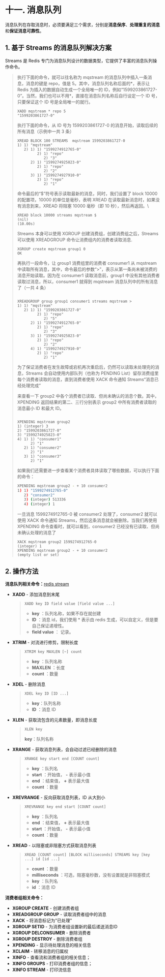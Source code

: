 # 十一. 消息队列

消息队列在存取消息时，必须要满足三个需求，分别是**消息保序**、**处理重复的消息**和**保证消息可靠性**。

## 1. 基于 Streams 的消息队列解决方案

Streams 是 Redis 专门为消息队列设计的数据类型，它提供了丰富的消息队列操作命令。

> 执行下面的命令，就可以往名称为 mqstream 的消息队列中插入一条消息，消息的键是 repo，值是 5。其中，消息队列名称后面的*，表示让 Redis 为插入的数据自动生成一个全局唯一的 ID，例如“1599203861727-0”。当然，我们也可以不用*，直接在消息队列名称后自行设定一个 ID 号，只要保证这个 ID 号是全局唯一的就行。
>
> ```shell
> XADD mqstream * repo 5
> "1599203861727-0"
> ```
>
> 执行下面的命令，从 ID 号为 1599203861727-0 的消息开始，读取后续的所有消息（示例中一共 3 条）
>
> ```shell
> XREAD BLOCK 100 STREAMS  mqstream 1599203861727-0
> 1) 1) "mqstream"
>    2) 1) 1) "1599274912765-0"
>          2) 1) "repo"
>             2) "3"
>       2) 1) "1599274925823-0"
>          2) 1) "repo"
>             2) "2"
>       3) 1) "1599274927910-0"
>          2) 1) "repo"
>             2) "1"
> ```
>
> 命令最后的“$”符号表示读取最新的消息，同时，我们设置了 block 10000 的配置项，10000 的单位是毫秒，表明 XREAD 在读取最新消息时，如果没有消息到来，XREAD 将阻塞 10000 毫秒（即 10 秒），然后再返回。\
>
> ```shell
> XREAD block 10000 streams mqstream $
> (nil)
> (10.00s)
> ```
>
> Streams 本身可以使用 XGROUP 创建消费组，创建消费组之后，Streams 可以使用 XREADGROUP 命令让消费组内的消费者读取消息.
>
> ```shell
> XGROUP create mqstream group1 0
> OK
> ```
>
> 再执行一段命令，让 group1 消费组里的消费者 consumer1 从 mqstream 中读取所有消息，其中，命令最后的参数“>”，表示从第一条尚未被消费的消息开始读取。因为在 consumer1 读取消息前，group1 中没有其他消费者读取过消息，所以，consumer1 就得到 mqstream 消息队列中的所有消息了（一共 4 条）
>
> ```shell
> 
> XREADGROUP group group1 consumer1 streams mqstream >
> 1) 1) "mqstream"
>    2) 1) 1) "1599203861727-0"
>          2) 1) "repo"
>             2) "5"
>       2) 1) "1599274912765-0"
>          2) 1) "repo"
>             2) "3"
>       3) 1) "1599274925823-0"
>          2) 1) "repo"
>             2) "2"
>       4) 1) "1599274927910-0"
>          2) 1) "repo"
>             2) "1"
> ```
>
> 为了保证消费者在发生故障或宕机再次重启后，仍然可以读取未处理完的消息，Streams 会自动使用内部队列（也称为 PENDING List）留存消费组里每个消费者读取的消息，直到消费者使用 XACK 命令通知 Streams“消息已经处理完成”
>
> 来查看一下 group2 中各个消费者已读取、但尚未确认的消息个数。其中，XPENDING 返回结果的第二、三行分别表示 group2 中所有消费者读取的消息最小 ID 和最大 ID。
>
> ```shell
> 
> XPENDING mqstream group2
> 1) (integer) 3
> 2) "1599203861727-0"
> 3) "1599274925823-0"
> 4) 1) 1) "consumer1"
>       2) "1"
>    2) 1) "consumer2"
>       2) "1"
>    3) 1) "consumer3"
>       2) "1"
> ```
>
> 如果我们还需要进一步查看某个消费者具体读取了哪些数据，可以执行下面的命令：
>
> ````sh
> XPENDING mqstream group2 - + 10 consumer2
> 1) 1) "1599274912765-0"
>    2) "consumer2"
>    3) (integer) 513336
>    4) (integer) 1
> ````
>
> 一旦消息 1599274912765-0 被 consumer2 处理了，consumer2 就可以使用 XACK 命令通知 Streams，然后这条消息就会被删除。当我们再使用 XPENDING 命令查看时，就可以看到，consumer2 已经没有已读取、但尚未确认处理的消息了
>
> ```shell
> XACK mqstream group2 1599274912765-0
> (integer) 1
> XPENDING mqstream group2 - + 10 consumer2
> (empty list or set)
> ```
>

## 2. 操作方法

**消息队列相关命令：**[redis stream](https://www.runoob.com/redis/redis-stream.html)

- **XADD** - 添加消息到末尾

  > `XADD key ID field value [field value ...]` 
  >
  > - **key** ：队列名称，如果不存在就创建
  > - **ID** ：消息 id，我们使用 * 表示由 redis 生成，可以自定义，但是要自己保证递增性。
  > - **field value** ： 记录。

- **XTRIM** - 对流进行修剪，限制长度

  > `XTRIM key MAXLEN [~] count`
  >
  > - **key** ：队列名称
  > - **MAXLEN** ：长度
  > - **count** ：数量

- **XDEL** - 删除消息

  > `XDEL key ID [ID ...]`
  >
  > - **key**：队列名称
  > - **ID** ：消息 ID

- **XLEN** - 获取流包含的元素数量，即消息长度

  > `XLEN key`
  >
  > **key**：队列名称

- **XRANGE** - 获取消息列表，会自动过滤已经删除的消息

  > `XRANGE key start end [COUNT count]`
  >
  > - **key** ：队列名
  > - **start** ：开始值， **-** 表示最小值
  > - **end** ：结束值， **+** 表示最大值
  > - **count** ：数量

- **XREVRANGE** - 反向获取消息列表，ID 从大到小

  > `XREVRANGE key end start [COUNT count]`
  >
  > - **key** ：队列名
  > - **end** ：结束值， **+** 表示最大值
  > - **start** ：开始值， **-** 表示最小值
  > - **count** ：数量

- **XREAD** - 以阻塞或非阻塞方式获取消息列表

  > `XREAD [COUNT count] [BLOCK milliseconds] STREAMS key [key ...] id [id ...]`
  >
  > - **count** ：数量
  > - **milliseconds** ：可选，阻塞毫秒数，没有设置就是非阻塞模式
  > - **key** ：队列名
  > - **id** ：消息 ID

**消费者组相关命令：**

- **XGROUP CREATE** - 创建消费者组
- **XREADGROUP GROUP** - 读取消费者组中的消息
- **XACK** - 将消息标记为"已处理"
- **XGROUP SETID** - 为消费者组设置新的最后递送消息ID
- **XGROUP DELCONSUMER** - 删除消费者
- **XGROUP DESTROY** - 删除消费者组
- **XPENDING** - 显示待处理消息的相关信息
- **XCLAIM** - 转移消息的归属权
- **XINFO** - 查看流和消费者组的相关信息；
- **XINFO GROUPS** - 打印消费者组的信息；
- **XINFO STREAM** - 打印流信息



